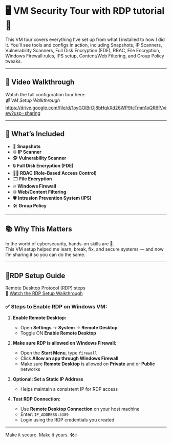 # 🖥️ VM Security Tour with RDP tutorial🔐

This VM tour covers everything I’ve set up from what I installed to how I did it. You’ll see tools and configs in action, including Snapshots, IP Scanners, Vulnerability Scanners, Full Disk Encryption (FDE), RBAC, File Encryption, Windows Firewall rules, IPS setup, Content/Web Filtering, and Group Policy tweaks.

---

## 🎥 Video Walkthrough

Watch the full configuration tour here:  
_📹 VM Setup Walkthrough_ https://drive.google.com/file/d/1oyGOlBrOj8bHqkXd26WP9tcTmm1oQR6P/view?usp=sharing

---

## 🔧 What’s Included

- 📸 **Snapshots**  
- 🌐 **IP Scanner**  
- 🕵️ **Vulnerability Scanner**  
- 🔒 **Full Disk Encryption (FDE)**  
- 🧑‍💼 **RBAC (Role-Based Access Control)**  
- 🗂️ **File Encryption**  
- 🔥 **Windows Firewall**  
- 🌐 **Web/Content Filtering**  
- 🛡️ **Intrusion Prevention System (IPS)**  
- 🛠️ **Group Policy**  

---

## 📚 Why This Matters

In the world of cybersecurity, hands-on skills are 🔑.  
This VM setup helped me learn, break, fix, and secure systems — and now I’m sharing it so you can do the same.

---

## 📝RDP Setup Guide

Remote Desktop Protocol (RDP) steps  
🎥 [Watch the RDP Setup Walkthrough](https://www.loom.com/share/9d31e7cdae36471aa1946e6f932a8d41?sid=51cf6ea6-a3eb-4dca-9608-811ae52b6798)  

### ✅ Steps to Enable RDP on Windows VM:

1. **Enable Remote Desktop:**
   - Open **Settings** → **System** → **Remote Desktop**
   - Toggle ON **Enable Remote Desktop**

2. **Make sure RDP is allowed on Windows Firewall:**
   - Open the **Start Menu**, type `firewall`
   - Click **Allow an app through Windows Firewall**
   - Make sure **Remote Desktop** is allowed on **Private** and or **Public** networks

3. **Optional: Set a Static IP Address**
   - Helps maintain a consistent IP for RDP access


4. **Test RDP Connection:**
   - Use **Remote Desktop Connection** on your host machine
   - Enter: `IP_ADDRESS:3389`
   - Login using the RDP credentials you created

---

Make it secure. Make it yours. 🛠️🔥  


